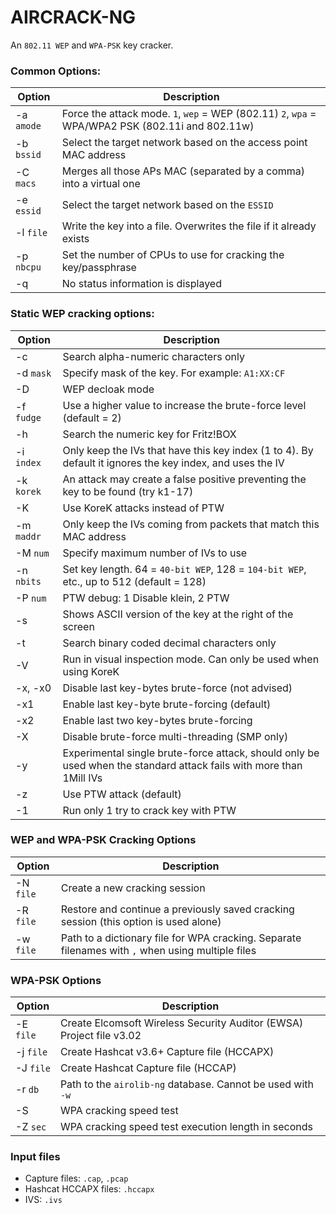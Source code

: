 # AIRCRACK-NG

An `802.11 WEP` and `WPA-PSK` key cracker.

### Common Options:

| Option | Description |
| --- | --- |
| -a `amode` | Force the attack mode. `1`, `wep` = WEP (802.11) `2`, `wpa` = WPA/WPA2 PSK (802.11i and 802.11w) |
| -b `bssid` | Select the target network based on the access point MAC address |
| -C `macs` | Merges all those APs MAC (separated by a comma) into a virtual one |
| -e `essid` | Select the target network based on the `ESSID` |
| -l `file` | Write the key into a file. Overwrites the file if it already exists |
| -p `nbcpu` | Set the number of CPUs to use for cracking the key/passphrase |
| -q  | No status information is displayed |

### Static WEP cracking options:

| Option | Description |
| --- | --- |
| -c | Search alpha-numeric characters only |
| -d `mask` | Specify mask of the key. For example: `A1:XX:CF` |
| -D | WEP decloak mode |
| -f `fudge` | Use a higher value to increase the brute-force level (default = 2) |
| -h | Search the numeric key for Fritz!BOX |
| -i `index` | Only keep the IVs that have this key index (1 to 4). By default it ignores the key index, and uses the IV |
| -k `korek` | An attack may create a false positive preventing the key to be found (try k1-17) |
| -K | Use KoreK attacks instead of PTW |
| -m `maddr` | Only keep the IVs coming from packets that match this MAC address |
| -M `num` | Specify maximum number of IVs to use |
| -n `nbits` | Set key length. 64 = `40-bit WEP`, 128 = `104-bit WEP`, etc., up to 512 (default = 128) |
| -P `num` | PTW debug: 1 Disable klein, 2 PTW |
| -s | Shows ASCII version of the key at the right of the screen |
| -t | Search binary coded decimal characters only |
| -V | Run in visual inspection mode. Can only be used when using KoreK |
| -x, -x0 | Disable last key-bytes brute-force (not advised) |
| -x1 | Enable last key-byte brute-forcing (default) |
| -x2 | Enable last two key-bytes brute-forcing |
| -X | Disable brute-force multi-threading (SMP only) |
| -y | Experimental single brute-force attack, should only be used when the standard attack fails with more than 1Mill IVs |
| -z | Use PTW attack (default) |
| -1 | Run only 1 try to crack key with PTW |

### WEP and WPA-PSK Cracking Options

| Option | Description |
| --- | --- |
| -N `file` | Create a new cracking session |
| -R `file` | Restore and continue a previously saved cracking session (this option is used alone) |
| -w `file` | Path  to a dictionary file for WPA cracking. Separate filenames with `,` when using multiple files |

### WPA-PSK Options

| Option | Description |
| --- | --- |
| -E `file` | Create Elcomsoft Wireless Security Auditor (EWSA) Project file v3.02 |
| -j `file` | Create Hashcat v3.6+ Capture file (HCCAPX) |
| -J `file` | Create Hashcat Capture file (HCCAP) |
| -r `db` | Path to the `airolib-ng` database. Cannot be used with `-w` |
| -S | WPA cracking speed test |
| -Z `sec` | WPA cracking speed test execution length in seconds |

### Input files
* Capture files: `.cap`, `.pcap`
* Hashcat HCCAPX files: `.hccapx`
* IVS: `.ivs`




